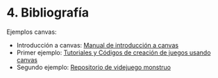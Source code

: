 # 4. Bibliografía

Ejemplos canvas:

* Introducción a canvas: [Manual de introducción a canvas](http://www.jesrey.hol.es/DOCS/HTML5/manual-canvas-html5.pdf)
* Primer ejemplo: [Tutoriales y Códigos de creación de juegos usando canvas](https://github.com/joshuape)
* Segundo ejemplo: [Repositorio de videjuego monstruo](https://github.com/lostdecade/simple_canvas_game.git)
